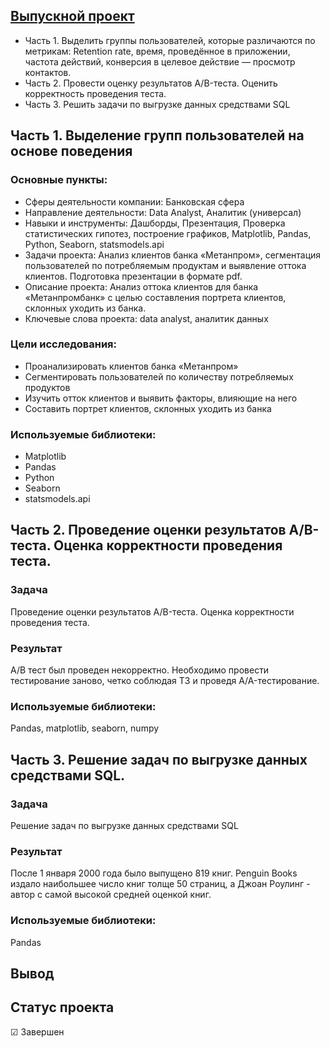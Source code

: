 ## [Выпускной проект](https://github.com/Kibmor/Ramil_Yarullin_data_analyst/tree/main/13.%20%D0%92%D1%8B%D0%BF%D1%83%D1%81%D0%BA%D0%BD%D0%BE%D0%B9%20%D0%BF%D1%80%D0%BE%D0%B5%D0%BA%D1%82)

- Часть 1. Выделить группы пользователей, которые различаются по метрикам: Retention rate, время, проведённое в приложении, частота действий, конверсия в целевое действие — просмотр контактов.
- Часть 2. Провести оценку результатов A/B-теста. Оценить корректность проведения теста.
- Часть 3. Решить задачи по выгрузке данных средствами SQL
## Часть 1. Выделение групп пользователей на основе поведения
### Основные пункты:
- Сферы деятельности компании: Банковская сфера
- Направление деятельности: Data Analyst, Аналитик (универсал)
- Навыки и инструменты: Дашборды, Презентация, Проверка статистических гипотез, построение графиков, Matplotlib, Pandas, Python, Seaborn, statsmodels.api
- Задачи проекта: Анализ клиентов банка «Метанпром», сегментация пользователей по потребляемым продуктам и выявление оттока клиентов. Подготовка презентации в формате pdf.
- Описание проекта: Анализ оттока клиентов для банка «Метанпромбанк» с целью составления портрета клиентов, склонных уходить из банка.
- Ключевые слова проекта: data analyst, аналитик данных

### Цели исследования:
- Проанализировать клиентов банка «Метанпром»
- Сегментировать пользователей по количеству потребляемых продуктов
- Изучить отток клиентов и выявить факторы, влияющие на него
- Составить портрет клиентов, склонных уходить из банка

### Используемые библиотеки:
- Matplotlib
- Pandas
- Python
- Seaborn
- statsmodels.api

## Часть 2. Проведение оценки результатов A/B-теста. Оценка корректности проведения теста.
### Задача
Проведение оценки результатов A/B-теста. Оценка корректности проведения теста.
### Результат
А/В тест был проведен некорректно. Необходимо провести тестирование заново, четко соблюдая ТЗ и проведя A/A-тестирование.
### Используемые библиотеки:
Pandas, matplotlib, seaborn, numpy
## Часть 3. Решение задач по выгрузке данных средствами SQL.
### Задача
Решение задач по выгрузке данных средствами SQL
### Результат
После 1 января 2000 года было выпущено 819 книг. Penguin Books издало наибольшее число книг толще 50 страниц, а Джоан Роулинг - автор с самой высокой средней оценкой книг.
### Используемые библиотеки:
Pandas
## Вывод

## Статус проекта
☑ Завершен
